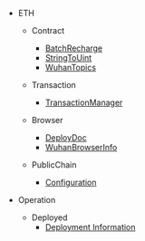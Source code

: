 

* ETH

  * Contract
    - [BatchRecharge](note\eth\contract\BsnBatchRecharge.md)
    - [StringToUint](note\eth\contract\SolididyStringToUint.md)
    - [WuhanTopics](note\eth\contract\topics.md)
  * Transaction
    - [TransactionManager](note\eth\tx\TransactionWithoutNonce.md)

  * Browser
    - [DeployDoc ](note\eth\browser\browserDeployDoc.md)
    - [WuhanBrowserInfo](note\eth\browser\Bowser.md)
  * PublicChain
    - [Configuration](note\eth\pubChain\publicChainConfig.md)

* Operation
  * Deployed
    - [Deployment Information](note\operator\operaterConfig.md)